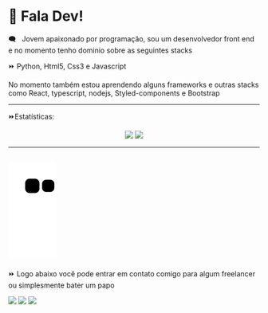 # :wave: Fala Dev!&nbsp;
🗨 &nbsp; Jovem apaixonado por programação, sou um desenvolvedor front end e no momento tenho dominio sobre as seguintes stacks

⏩ Python, Html5, Css3 e Javascript

No momento também estou aprendendo alguns frameworks e outras stacks como React, typescript, nodejs, Styled-components e Bootstrap 

---
⏩Estatísticas:

<div align="center">
  <img height="160em" src="https://github-readme-stats.vercel.app/api?username=efernandev&show_icons=true&theme=tokyonight&include_all_commits=true&count_private=true"/>
  <img height="160em" src="https://github-readme-stats.vercel.app/api/top-langs/?username=efernandev&layout=compact&langs_count=7&theme=tokyonight"/>
</div>


--- 
 ![Snake animation](https://github.com/rafaballerini/rafaballerini/blob/output/github-contribution-grid-snake.svg)
--- 

⏩ Logo abaixo você pode entrar em contato comigo para algum freelancer ou simplesmente bater um papo

[<img src="https://img.shields.io/badge/twitter-%231DA1F2.svg?&style=for-the-badge&logo=twitter&logoColor=white" />](https://twitter.com/crvg_fer8)
[<img src = "https://img.shields.io/badge/instagram-%23E4405F.svg?&style=for-the-badge&logo=instagram&logoColor=white">](https://www.instagram.com/dudu_crvg7/)
[<img src = "https://img.shields.io/badge/Telegram-2CA5E0?style=for-the-badge&logo=telegram&logoColor=white">](https://t.me/efernandev)

